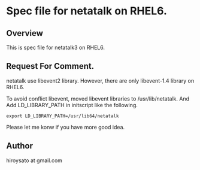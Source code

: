 Spec file for netatalk on RHEL6. 
===============================

Overview 
--------

This is spec file for netatalk3 on RHEL6.
  
Request For Comment.
-------------------

netatalk use libevent2 library. 
However, there are only libevent-1.4 library on RHEL6. 

To avoid conflict libevent, moved libevent libraries to /usr/lib/netatalk.
And Add LD_LIBRARY_PATH in initscript like the following.
  
    export LD_LIBRARY_PATH=/usr/lib64/netatalk

Please let me konw if you have more good idea. 

Author
-----

hiroysato at gmail.com
